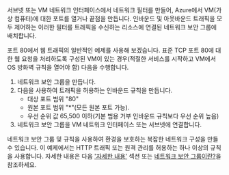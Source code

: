 서브넷 또는 VM 네트워크 인터페이스에서 네트워크 필터를 만들어, Azure에서 VM(가상 컴퓨터)에 대한 포트를 열거나 끝점을 만듭니다. 인바운드 및 아웃바운드 트래픽을 모두 제어하는 이러한 필터를 트래픽을 수신하는 리소스에 연결된 네트워크 보안 그룹에 배치합니다.

포트 80에서 웹 트래픽의 일반적인 예제를 사용해 보겠습니다. 표준 TCP 포트 80에 대한 웹 요청을 처리하도록 구성된 VM이 있는 경우(적절한 서비스를 시작하고 VM에서 OS 방화벽 규칙을 열어야 함) 다음을 수행합니다.

1. 네트워크 보안 그룹을 만듭니다.
2. 다음을 사용하여 트래픽을 허용하는 인바운드 규칙을 만듭니다.
   * 대상 포트 범위 "80"
   * 원본 포트 범위 "*"(모든 원본 포트 가능).
   * 우선 순위 값 65,500 이하(기본 범용 거부 인바운드 규칙보다 우선 순위 높음)
3. 네트워크 보안 그룹을 VM 네트워크 인터페이스 또는 서브넷에 연결합니다.

네트워크 보안 그룹 및 규칙을 사용하여 환경을 보호하는 복잡한 네트워크 구성을 만들 수 있습니다. 이 예제에서는 HTTP 트래픽 또는 원격 관리를 허용하는 하나 이상의 규칙을 사용합니다. 자세한 내용은 다음 ['자세한 내용'](#more-information-on-network-security-groups) 섹션 또는 [네트워크 보안 그룹이란?](../articles/virtual-network/virtual-networks-nsg.md)을 참조하세요.

